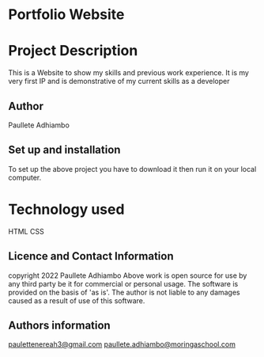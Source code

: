 # Portfolio Website
# Project Description
This is a Website to show my skills and previous work experience. It is my very first IP and is demonstrative of my current skills as a developer
## Author
Paullete Adhiambo
## Set up and installation
To set up the above project you have to download it then run it on your local computer.
# Technology used
HTML
CSS
## Licence and Contact Information
copyright 2022 Paullete Adhiambo
Above work is open source for use by any third party be it for commercial or personal usage. The software is provided on the basis of 'as is'. The author is not liable to any damages caused as a result of use of this software.
## Authors information
paulettenereah3@gmail.com
paullete.adhiambo@moringaschool.com

